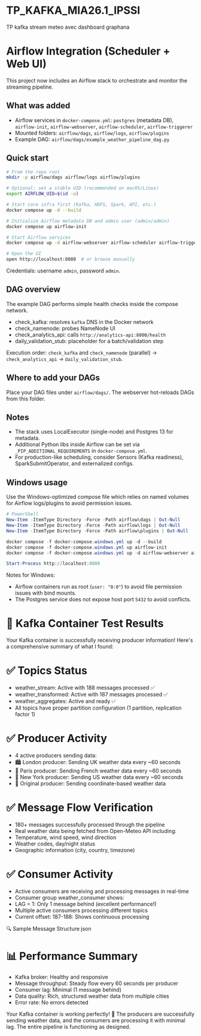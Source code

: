 # TP_KAFKA_MIA26.1_IPSSI
TP kafka stream meteo avec dashboard graphana

# Airflow Integration (Scheduler + Web UI)

This project now includes an Airflow stack to orchestrate and monitor the streaming pipeline.

## What was added
- Airflow services in `docker-compose.yml`: `postgres` (metadata DB), `airflow-init`, `airflow-webserver`, `airflow-scheduler`, `airflow-triggerer`
- Mounted folders: `airflow/dags`, `airflow/logs`, `airflow/plugins`
- Example DAG: `airflow/dags/example_weather_pipeline_dag.py`

## Quick start
```bash
# From the repo root
mkdir -p airflow/dags airflow/logs airflow/plugins

# Optional: set a stable UID (recommended on macOS/Linux)
export AIRFLOW_UID=$(id -u)

# Start core infra first (Kafka, HDFS, Spark, API, etc.)
docker compose up -d --build

# Initialize Airflow metadata DB and admin user (admin/admin)
docker compose up airflow-init

# Start Airflow services
docker compose up -d airflow-webserver airflow-scheduler airflow-triggerer

# Open the UI
open http://localhost:8080  # or browse manually
```

Credentials: username `admin`, password `admin`.

## DAG overview
The example DAG performs simple health checks inside the compose network.

- check_kafka: resolves `kafka` DNS in the Docker network
- check_namenode: probes NameNode UI
- check_analytics_api: calls `http://analytics-api:8000/health`
- daily_validation_stub: placeholder for a batch/validation step

Execution order: `check_kafka` and `check_namenode` (parallel) → `check_analytics_api` → `daily_validation_stub`.

## Where to add your DAGs
Place your DAG files under `airflow/dags/`. The webserver hot-reloads DAGs from this folder.

## Notes
- The stack uses LocalExecutor (single-node) and Postgres 13 for metadata.
- Additional Python libs inside Airflow can be set via `_PIP_ADDITIONAL_REQUIREMENTS` in `docker-compose.yml`.
- For production-like scheduling, consider Sensors (Kafka readiness), SparkSubmitOperator, and externalized configs.

## Windows usage
Use the Windows-optimized compose file which relies on named volumes for Airflow logs/plugins to avoid permission issues.

```powershell
# PowerShell
New-Item -ItemType Directory -Force -Path airflow\dags | Out-Null
New-Item -ItemType Directory -Force -Path airflow\logs | Out-Null
New-Item -ItemType Directory -Force -Path airflow\plugins | Out-Null

docker compose -f docker-compose.windows.yml up -d --build
docker compose -f docker-compose.windows.yml up airflow-init
docker compose -f docker-compose.windows.yml up -d airflow-webserver airflow-scheduler airflow-triggerer

Start-Process http://localhost:8080
```

Notes for Windows:
- Airflow containers run as root (`user: "0:0"`) to avoid file permission issues with bind mounts.
- The Postgres service does not expose host port `5432` to avoid conflicts.

# 🎉 Kafka Container Test Results

Your Kafka container is successfully receiving producer information! Here's a comprehensive summary of what I found:

# ✅ Topics Status
*  weather_stream: Active with 188 messages processed ✅
*  weather_transformed: Active with 187 messages processed ✅  
*  weather_aggregates: Active and ready ✅
*  All topics have proper partition configuration (1 partition, replication factor 1)

# ✅ Producer Activity
*  4 active producers sending data:
*  🏙️ London producer: Sending UK weather data every ~60 seconds
*  🗼 Paris producer: Sending French weather data every ~60 seconds  
*  🗽 New York producer: Sending US weather data every ~60 seconds
*  📍 Original producer: Sending coordinate-based weather data

# ✅ Message Flow Verification
*  180+ messages successfully processed through the pipeline
*  Real weather data being fetched from Open-Meteo API including:
*  Temperature, wind speed, wind direction
*  Weather codes, day/night status
*  Geographic information (city, country, timezone)

# ✅ Consumer Activity 
*  Active consumers are receiving and processing messages in real-time
*  Consumer group weather_consumer shows:
*  LAG = 1: Only 1 message behind (excellent performance!)
*  Multiple active consumers processing different topics
*  Current offset: 187-188: Shows continuous processing

🔍 Sample Message Structure
json
# 📊 Performance Summary
*  Kafka broker: Healthy and responsive
*  Message throughput: Steady flow every 60 seconds per producer
*  Consumer lag: Minimal (1 message behind)
*  Data quality: Rich, structured weather data from multiple cities
*  Error rate: No errors detected

Your Kafka container is working perfectly! 🚀 The producers are successfully sending weather data, and the consumers are processing it with minimal lag. The entire pipeline is functioning as designed.